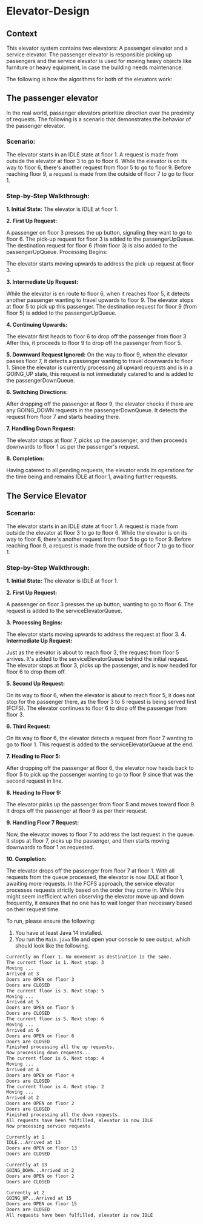 ﻿# Elevator-Design


## Context

This elevator system contains two elevators: A passenger elevator and a service elevator. The passenger elevator is
responsible picking up passengers and the service elevator is used for moving heavy objects like furniture or heavy
equipment, in case the building needs maintenance.


The following is how the algorithms for both of the elevators work:

## The passenger elevator

In the real world, passenger elevators prioritize direction over the proximity of requests. The following is a scenario that demonstrates the behavior of the passenger elevator. 

### Scenario:
The elevator starts in an IDLE state at floor 1.
A request is made from outside the elevator at floor 3 to go to floor 6.
While the elevator is on its way to floor 6, there's another request from floor 5 to go to floor 9.
Before reaching floor 9, a request is made from the outside of floor 7 to go to floor 1.


### Step-by-Step Walkthrough:
**1. Initial State:** The elevator is IDLE at floor 1.

 **2. First Up Request:**

A passenger on floor 3 presses the up button, signaling they want to go to floor 6.
The pick-up request for floor 3 is added to the passengerUpQueue.
The destination request for floor 6 (from floor 3) is also added to the passengerUpQueue.
Processing Begins:

The elevator starts moving upwards to address the pick-up request at floor 3.


**3. Intermediate Up Request:**

While the elevator is en route to floor 6, when it reaches floor 5, it detects another passenger wanting to travel upwards to floor 9.
The elevator stops at floor 5 to pick up this passenger.
The destination request for floor 9 (from floor 5) is added to the passengerUpQueue.

**4. Continuing Upwards:**

The elevator first heads to floor 6 to drop off the passenger from floor 3.
After this, it proceeds to floor 9 to drop off the passenger from floor 5.

**5. Downward Request Ignored:**
On the way to floor 9, when the elevator passes floor 7, it detects a passenger wanting to travel downwards to floor 1.
Since the elevator is currently processing all upward requests and is in a GOING_UP state, this request is not immediately catered to and is added to the passengerDownQueue.


**6. Switching Directions:**

After dropping off the passenger at floor 9, the elevator checks if there are any GOING_DOWN requests in the passengerDownQueue.
It detects the request from floor 7 and starts heading there.

**7. Handling Down Request:**

The elevator stops at floor 7, picks up the passenger, and then proceeds downwards to floor 1 as per the passenger's request.

**8. Completion:**

Having catered to all pending requests, the elevator ends its operations for the time being and remains IDLE at floor 1, awaiting further requests.


## The Service Elevator

### Scenario:
The elevator starts in an IDLE state at floor 1.
A request is made from outside the elevator at floor 3 to go to floor 6.
While the elevator is on its way to floor 6, there's another request from floor 5 to go to floor 9.
Before reaching floor 9, a request is made from the outside of floor 7 to go to floor 1.

### Step-by-Step Walkthrough:

**1. Initial State:** The elevator is IDLE at floor 1.

**2. First Up Request:**

A passenger on floor 3 presses the up button, wanting to go to floor 6.
The request is added to the serviceElevatorQueue.

**3. Processing Begins:**

The elevator starts moving upwards to address the request at floor 3.
**4. Intermediate Up Request:**

Just as the elevator is about to reach floor 3, the request from floor 5 arrives. It's added to the serviceElevatorQueue behind the initial request.
The elevator stops at floor 3, picks up the passenger, and is now headed for floor 6 to drop them off.

**5. Second Up Request:**

On its way to floor 6, when the elevator is about to reach floor 5, it does not stop for the passenger there, as the floor 3 to 6 request is being served first (FCFS).
The elevator continues to floor 6 to drop off the passenger from floor 3.

**6. Third Request:**

On its way to floor 6, the elevator detects a request from floor 7 wanting to go to floor 1.
This request is added to the serviceElevatorQueue at the end.

**7. Heading to Floor 5:**

After dropping off the passenger at floor 6, the elevator now heads back to floor 5 to pick up the passenger wanting to go to floor 9 since that was the second request in line.

**8. Heading to Floor 9:**

The elevator picks up the passenger from floor 5 and moves toward floor 9.
It drops off the passenger at floor 9 as per their request.

**9. Handling Floor 7 Request:**

Now, the elevator moves to floor 7 to address the last request in the queue.
It stops at floor 7, picks up the passenger, and then starts moving downwards to floor 1 as requested.

**10. Completion:**

The elevator drops off the passenger from floor 7 at floor 1.
With all requests from the queue processed, the elevator is now IDLE at floor 1, awaiting more requests.
In the FCFS approach, the service elevator processes requests strictly based on the order they come in. While this might seem inefficient when observing the elevator move up and down frequently, it ensures that no one has to wait longer than necessary based on their request time.


To run, please ensure the following:

1. You have at least Java 14 installed.
2. You run the `Main.java` file and open your console to see output, which should look like the following.


```markdown
Currently on floor 1. No movement as destination is the same.
The current floor is 1. Next stop: 3
Moving ...
Arrived at 3
Doors are OPEN on floor 3
Doors are CLOSED
The current floor is 3. Next stop: 5
Moving ...
Arrived at 5
Doors are OPEN on floor 5
Doors are CLOSED
The current floor is 5. Next stop: 6
Moving ...
Arrived at 6
Doors are OPEN on floor 6
Doors are CLOSED
Finished processing all the up requests.
Now processing down requests...
The current floor is 6. Next stop: 4
Moving ...
Arrived at 4
Doors are OPEN on floor 4
Doors are CLOSED
The current floor is 4. Next stop: 2
Moving ...
Arrived at 2
Doors are OPEN on floor 2
Doors are CLOSED
Finished processing all the down requests.
All requests have been fulfilled, elevator is now IDLE
Now processing service requests

Currently at 1
IDLE...Arrived at 13
Doors are OPEN on floor 13
Doors are CLOSED

Currently at 13
GOING_DOWN...Arrived at 2
Doors are OPEN on floor 2
Doors are CLOSED

Currently at 2
GOING_UP...Arrived at 15
Doors are OPEN on floor 15
Doors are CLOSED
All requests have been fulfilled, elevator is now IDLE

```
